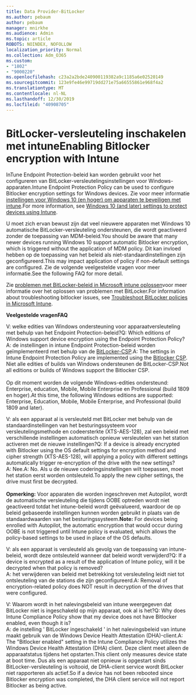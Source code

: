 ```yaml
---
title: Data Provider-BitLocker
ms.author: pebaum
author: pebaum
manager: mnirkhe
ms.audience: Admin
ms.topic: article
ROBOTS: NOINDEX, NOFOLLOW
localization_priority: Normal
ms.collection: Adm_O365
ms.custom:
- "1802"
- "9000220"
ms.openlocfilehash: c23a2a2bde240900119382a9c1185a6e02520149
ms.sourcegitcommit: 123e9fe46e99719dd271e75a66555861e968f4a2
ms.translationtype: MT
ms.contentlocale: nl-NL
ms.lasthandoff: 12/30/2019
ms.locfileid: "40908705"
---
```

# <a name="enabling-bitlocker-encryption-with-intune"></a><span data-ttu-id="51dd8-102">BitLocker-versleuteling inschakelen met intune</span><span class="sxs-lookup"><span data-stu-id="51dd8-102">Enabling Bitlocker encryption with Intune</span></span>

 <span data-ttu-id="51dd8-103">InTune Endpoint Protection-beleid kan worden gebruikt voor het configureren van BitLocker-versleutelingsinstellingen voor Windows-apparaten.</span><span class="sxs-lookup"><span data-stu-id="51dd8-103">Intune Endpoint Protection Policy can be used to configure Bitlocker encryption settings for Windows devices.</span></span> <span data-ttu-id="51dd8-104">Zie voor meer informatie [instellingen voor Windows 10 (en hoger) om apparaten te beveiligen met intune](https://docs.microsoft.com/intune/endpoint-protection-windows-10#windows-encryption).</span><span class="sxs-lookup"><span data-stu-id="51dd8-104">For more information, see [Windows 10 (and later) settings to protect devices using Intune](https://docs.microsoft.com/intune/endpoint-protection-windows-10#windows-encryption).</span></span>
 
<span data-ttu-id="51dd8-105">U moet zich ervan bewust zijn dat veel nieuwere apparaten met Windows 10 automatische BitLocker-versleuteling ondersteunen, die wordt geactiveerd zonder de toepassing van MDM-beleid.</span><span class="sxs-lookup"><span data-stu-id="51dd8-105">You should be aware that many newer devices running Windows 10 support automatic Bitlocker encryption, which is triggered without the application of MDM policy.</span></span> <span data-ttu-id="51dd8-106">Dit kan invloed hebben op de toepassing van het beleid als niet-standaardinstellingen zijn geconfigureerd.</span><span class="sxs-lookup"><span data-stu-id="51dd8-106">This may impact application of policy if non-default settings are configured.</span></span> <span data-ttu-id="51dd8-107">Zie de volgende veelgestelde vragen voor meer informatie.</span><span class="sxs-lookup"><span data-stu-id="51dd8-107">See the following FAQ for more detail.</span></span>
 
<span data-ttu-id="51dd8-108">Zie [problemen met BitLocker-beleid in Microsoft intune oplossen](https://docs.microsoft.com/intune/protect/troubleshoot-bitlocker-policies)voor meer informatie over het oplossen van problemen met BitLocker.</span><span class="sxs-lookup"><span data-stu-id="51dd8-108">For information about troubleshooting bitlocker issues, see [Troubleshoot BitLocker policies in Microsoft Intune](https://docs.microsoft.com/intune/protect/troubleshoot-bitlocker-policies).</span></span>
 
 
<span data-ttu-id="51dd8-109">**Veelgestelde vragen**</span><span class="sxs-lookup"><span data-stu-id="51dd8-109">**FAQ**</span></span>

 <span data-ttu-id="51dd8-110">V: welke edities van Windows ondersteuning voor apparaatversleuteling met behulp van het Endpoint Protection-beleid?</span><span class="sxs-lookup"><span data-stu-id="51dd8-110">Q: Which editions of Windows support device encryption using the Endpoint Protection Policy?</span></span><br>
 <span data-ttu-id="51dd8-111">A: de instellingen in intune Endpoint Protection-beleid worden geïmplementeerd met behulp van de [BitLocker-CSP](https://docs.microsoft.com/windows/client-management/mdm/bitlocker-csp).</span><span class="sxs-lookup"><span data-stu-id="51dd8-111">A: The settings in Intune Endpoint Protection Policy  are implemented using the [Bitlocker CSP](https://docs.microsoft.com/windows/client-management/mdm/bitlocker-csp).</span></span> <span data-ttu-id="51dd8-112">Niet alle edities of builds van Windows ondersteunen de BitLocker-CSP.</span><span class="sxs-lookup"><span data-stu-id="51dd8-112">Not all editions or builds of Windows support the Bitlocker CSP.</span></span> <br><br>
      <span data-ttu-id="51dd8-113">Op dit moment worden de volgende Windows-edities ondersteund: Enterprise, education, Mobile, Mobile Enterprise en Professional (build 1809 en hoger).</span><span class="sxs-lookup"><span data-stu-id="51dd8-113">At this time, the following Windows editions are supported: Enterprise, Education, Mobile, Mobile Enterprise, and Professional (build 1809 and later).</span></span>
 
<span data-ttu-id="51dd8-114">V: als een apparaat al is versleuteld met BitLocker met behulp van de standaardinstellingen van het besturingssysteem voor versleutelingsmethode en codeersterkte (XTS-AES-128), zal een beleid met verschillende instellingen automatisch opnieuw versleutelen van het station activeren met de nieuwe instellingen?</span><span class="sxs-lookup"><span data-stu-id="51dd8-114">Q: If a device is already encrypted with Bitlocker using the OS default settings for encryption method and cipher strength (XTS-AES-128), will applying a policy with different settings automatically trigger re-encryption of the drive with the new settings?</span></span><br>
<span data-ttu-id="51dd8-115">A: Nee.</span><span class="sxs-lookup"><span data-stu-id="51dd8-115">A: No.</span></span> <span data-ttu-id="51dd8-116">Als u de nieuwe coderingsinstellingen wilt toepassen, moet het station eerst worden ontsleuteld.</span><span class="sxs-lookup"><span data-stu-id="51dd8-116">To apply the new cipher settings, the drive must first be decrypted.</span></span><br><br>
<span data-ttu-id="51dd8-117">**Opmerking:** Voor apparaten die worden ingeschreven met Autopilot, wordt de automatische versleuteling die tijdens OOBE optreden wordt niet geactiveerd totdat het intune-beleid wordt geëvalueerd, waardoor de op beleid gebaseerde instellingen kunnen worden gebruikt in plaats van de standaardwaarden van het besturingssysteem.</span><span class="sxs-lookup"><span data-stu-id="51dd8-117">**Note:** For devices being enrolled with Autopilot, the automatic encryption that would occur during OOBE is not triggered until Intune policy is evaluated, which allows the policy-based settings to be used in place of the OS defaults.</span></span>
 
<span data-ttu-id="51dd8-118">V: als een apparaat is versleuteld als gevolg van de toepassing van intune-beleid, wordt deze ontsleuteld wanneer dat beleid wordt verwijderd?</span><span class="sxs-lookup"><span data-stu-id="51dd8-118">Q: If a device is encrypted as a result of the  application of Intune policy, will it be decrypted when that policy is removed?</span></span><br>
<span data-ttu-id="51dd8-119">A: het verwijderen van beleid met betrekking tot versleuteling leidt niet tot ontsleuteling van de stations die zijn geconfigureerd.</span><span class="sxs-lookup"><span data-stu-id="51dd8-119">A: Removal of encryption-related policy does NOT result in decryption of the drives that were configured.</span></span>
 
<span data-ttu-id="51dd8-120">V: Waarom wordt in het nalevingsbeleid van intune weergegeven dat BitLocker niet is ingeschakeld op mijn apparaat, ook al is het?</span><span class="sxs-lookup"><span data-stu-id="51dd8-120">Q: Why does Intune Compliance Policy show that my device does not have Bitlocker enabled, even though it is?</span></span><br>
<span data-ttu-id="51dd8-121">A: de instelling ' BitLocker ingeschakeld ' in het nalevingsbeleid van intune maakt gebruik van de Windows Device Health Attestation (DHA)-client.</span><span class="sxs-lookup"><span data-stu-id="51dd8-121">A: The "Bitlocker enabled" setting in the Intune Compliance Policy utilizes the Windows Device Health Attestation  (DHA) client.</span></span> <span data-ttu-id="51dd8-122">Deze client meet alleen de apparaatstatus tijdens het opstarten.</span><span class="sxs-lookup"><span data-stu-id="51dd8-122">This client only measures device state at boot time.</span></span> <span data-ttu-id="51dd8-123">Dus als een apparaat niet opnieuw is opgestart sinds BitLocker-versleuteling is voltooid, de DHA-client service wordt BitLocker niet rapporteren als actief.</span><span class="sxs-lookup"><span data-stu-id="51dd8-123">So if a device has not been rebooted since Bitlocker encryption was completed, the DHA client service will not report Bitlocker as being active.</span></span>
 
 